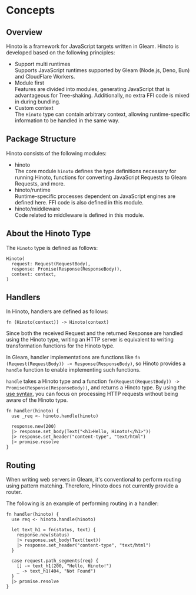 # Concepts

## Overview

Hinoto is a framework for JavaScript targets written in Gleam.
Hinoto is developed based on the following principles:

- Support multi runtimes\
  Supports JavaScript runtimes supported by Gleam (Node.js, Deno, Bun) and CloudFlare Workers.
- Module first\
  Features are divided into modules, generating JavaScript that is advantageous for Tree-shaking. Additionally, no extra FFI code is mixed in during bundling.
- Custom context\
  The `Hinoto` type can contain arbitrary context, allowing runtime-specific information to be handled in the same way.


## Package Structure

Hinoto consists of the following modules:

- hinoto\
The core module `hinoto` defines the type definitions necessary for running Hinoto, functions for converting JavaScript Requests to Gleam Requests, and more.
- hinoto/runtime\
Runtime-specific processes dependent on JavaScript engines are defined here. FFI code is also defined in this module.
- hinoto/middleware\
Code related to middleware is defined in this module.

## About the Hinoto Type

The `Hinoto` type is defined as follows:

```gleam
Hinoto(
  request: Request(RequestBody),
  response: Promise(Response(ResponseBody)),
  context: context,
)
```

## Handlers

In Hinoto, handlers are defined as follows:

`fn (Hinoto(context)) -> Hinoto(context)`

Since both the received Request and the returned Response are handled using the Hinoto type, writing an HTTP server is equivalent to writing transformation functions for the Hinoto type.

In Gleam, handler implementations are functions like `fn (Request(RequestBody)) -> Response(ResponseBody)`, so Hinoto provides a `handle` function to enable implementing such functions.

`handle` takes a Hinoto type and a function `fn(Request(RequestBody)) -> Promise(Response(ResponseBody))`, and returns a Hinoto type.
By using the [use syntax](https://tour.gleam.run/advanced-features/use/), you can focus on processing HTTP requests without being aware of the Hinoto type.

```gleam
fn handler(hinoto) {
  use _req <- hinoto.handle(hinoto)

  response.new(200)
  |> response.set_body(Text("<h1>Hello, Hinoto!</h1>"))
  |> response.set_header("content-type", "text/html")
  |> promise.resolve
}
```

## Routing

When writing web servers in Gleam, it's conventional to perform routing using pattern matching.
Therefore, Hinoto does not currently provide a router.

The following is an example of performing routing in a handler:

```gleam
fn handler(hinoto) {
  use req <- hinoto.handle(hinoto)

  let text_h1 = fn(status, text) {
    response.new(status)
    |> response.set_body(Text(text))
    |> response.set_header("content-type", "text/html")
  }

  case request.path_segments(req) {
    [] -> text_h1(200, "Hello, Hinoto!")
    _ -> text_h1(404, "Not Found")
  }
  |> promise.resolve
}
```
